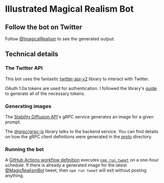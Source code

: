 # Illustrated Magical Realism Bot

## Follow the bot on Twitter

Follow [@ImagicalRealism](https://twitter.com/ImagicalRealism) to see the generated output.

## Technical details

### The Twitter API

This bot uses the fantastic [twitter-api-v2](https://github.com/PLhery/node-twitter-api-v2) library to interact with Twitter.

OAuth 1.0a tokens are used for authentication. I followed the library's [guide](https://github.com/PLhery/node-twitter-api-v2/blob/master/doc/auth.md#user-wide-authentication-flow) to generate all of the necessary tokens.

### Generating images

The [Stability Diffusion API](https://github.com/Stability-AI/stability-sdk)'s gRPC service generates an image for a given prompt.

The [@grpc/grpc-js](https://www.npmjs.com/package/@grpc/grpc-js) library talks to the backend service. You can find details on how the gRPC client definitions were generated in the [proto](proto/) directory.

### Running the bot

A [GitHub Actions workflow definition](.github/workflows/tweet.yaml) executes [`npm run tweet`](package.json) on a one-hour schedule. If there is already a generated image for the latest [@MagicRealismBot](https://twitter.com/MagicRealismBot/) tweet, then `npm run tweet` will exit without posting anything.

